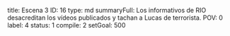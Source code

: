 title:          Escena 3
ID:             16
type:           md
summaryFull:    Los informativos de RIO desacreditan los vídeos publicados y tachan a Lucas de terrorista.
POV:            0
label:          4
status:         1
compile:        2
setGoal:        500


